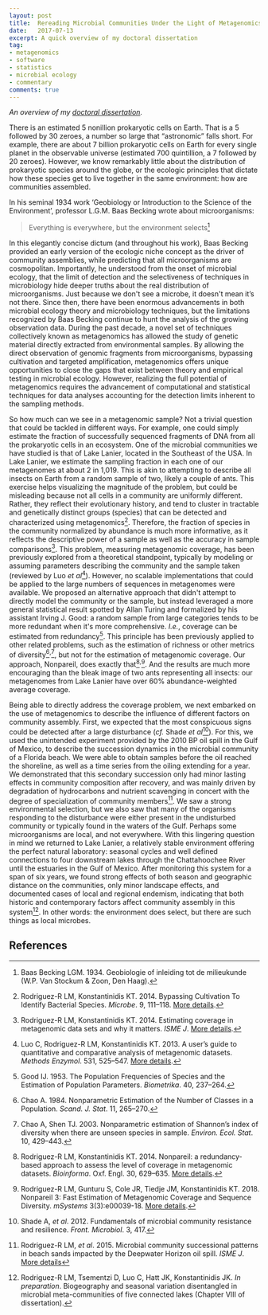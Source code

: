 ```yaml
---
layout: post
title:  Rereading Microbial Communities Under the Light of Metagenomics
date:   2017-07-13
excerpt: A quick overview of my doctoral dissertation
tag:
- metagenomics
- software
- statistics
- microbial ecology
- commentary
comments: true
---
```


*An overview of my
[doctoral dissertation](/publication/tools-ecology-metagenomics).*

There is an estimated 5 nonillion prokaryotic cells on Earth. That is a 5
followed by 30 zeroes, a number so large that “astronomic” falls short. For
example, there are about 7 billion prokaryotic cells on Earth for every single
planet in the observable universe (estimated 700 quintillion, a 7 followed by 20
zeroes). However, we know remarkably little about the distribution of
prokaryotic species around the globe, or the ecologic principles that dictate
how these species get to live together in the same environment: how are
communities assembled.

In his seminal 1934 work ‘Geobiology or Introduction to the Science of the
Environment’, professor L.G.M. Baas Becking wrote about microorganisms:

> Everything is everywhere, but the environment selects[^1]

In this elegantly concise dictum (and throughout his work), Baas Becking
provided an early version of the ecologic niche concept as the driver of
community assemblies, while predicting that all microorganisms are
cosmopolitan. Importantly, he understood
from the onset of microbial ecology, that the limit of detection and the
selectiveness of techniques in microbiology hide deeper truths about the real
distribution of microorganisms. Just because we don't see a microbe, it doesn't
mean it’s not there. Since then, there have been enormous advancements in both
microbial ecology theory and microbiology techniques, but the limitations
recognized by Baas Becking continue to hunt the analysis of the growing
observation data. During the past decade, a novel set of techniques collectively
known as metagenomics has allowed the study of genetic material directly
extracted from environmental samples. By allowing the direct observation of
genomic fragments from microorganisms, bypassing cultivation and targeted
amplification, metagenomics offers unique opportunities to close the gaps that
exist between theory and empirical testing in microbial ecology. However,
realizing the full potential of metagenomics requires the advancement of
computational and statistical techniques for data analyses accounting for the
detection limits inherent to the sampling methods.

So how much can we see in a metagenomic sample? Not a trivial question that
could be tackled in different ways. For example, one could simply estimate the
fraction of successfully sequenced fragments of DNA from all the prokaryotic
cells in an ecosystem. One of the microbial communities we have studied is that
of Lake Lanier, located in the Southeast of the USA. In Lake Lanier, we estimate
the sampling fraction in each one of our metagenomes at about 2 in 1,019. This
is akin to attempting to describe all insects on Earth from a random sample of
two, likely a couple of ants. This exercise helps visualizing the magnitude of
the problem, but could be misleading because not all cells in a community are
uniformly different. Rather, they reflect their evolutionary history, and tend
to cluster in tractable and genetically distinct groups (species) that can be
detected and characterized using metagenomics[^2]. Therefore, the fraction of
species in the community normalized by abundance is much more informative, as it
reflects the descriptive power of a sample as well as the accuracy in sample
comparisons[^3]. This problem, measuring metagenomic coverage, has been
previously explored from a theoretical standpoint, typically by modeling or
assuming parameters describing the community and the sample taken (reviewed by
Luo *et al*[^4]). However, no scalable implementations that could be applied to
the large numbers of sequences in metagenomes were available. We proposed an
alternative approach that didn't attempt to directly model the community or the
sample, but instead leveraged a more general statistical result spotted by
Allan Turing and formalized by his assistant Irving J. Good: a random sample
from large categories tends to be more redundant when it's more comprehensive.
*I.e.*, coverage can be estimated from redundancy[^5]. This principle has been
previously applied to other related problems, such as the estimation of richness
or other metrics of diversity[^6]<sup>,</sup>[^7], but not for the estimation of
metagenomic coverage. Our approach, Nonpareil, does exactly
that[^8]<sup>,</sup>[^9]. And the results are much more encouraging than the
bleak image of two ants representing all insects: our metagenomes from Lake
Lanier have over 60% abundance-weighted average coverage.

Being able to directly address the coverage problem, we next embarked on the use
of metagenomics to describe the influence of different factors on community
assembly. First, we expected that the most conspicuous signs could be detected
after a large disturbance (*cf.* Shade *et al*[^10]). For this, we used the
unintended experiment provided by the 2010 BP oil spill in the Gulf of Mexico,
to describe the succession dynamics in the microbial community of a Florida
beach. We were able to obtain samples before the oil reached the shoreline, as
well as a time series from the oiling extending for a year. We demonstrated
that this secondary succession only had minor lasting effects in community
composition after recovery, and was mainly driven by degradation of
hydrocarbons and nutrient scavenging in concert with the degree of
specialization of community members[^11]. We saw a strong environmental
selection, but we also saw that many of the organisms responding to the
disturbance were either present in the undisturbed community or typically found
in the waters of the Gulf. Perhaps some microorganisms are local, and not
everywhere. With this lingering question in mind we returned to Lake Lanier, a
relatively stable environment offering the perfect natural laboratory: seasonal
cycles and well defined connections to four downstream lakes through the
Chattahoochee River until the estuaries in the Gulf of Mexico. After monitoring
this system for a span of six years, we found strong effects of both season and
geographic distance on the communities, only minor landscape effects, and
documented cases of local and regional endemism, indicating that both historic
and contemporary factors affect community assembly in this system[^12]. In
other words: the environment does select, but there are such things as local
microbes.

## References

[^1]: Baas Becking LGM. 1934. Geobiologie of inleiding tot de milieukunde (W.P. Van Stockum & Zoon, Den Haag).

[^2]: Rodriguez-R LM, Konstantinidis KT. 2014. Bypassing Cultivation To Identify Bacterial Species. *Microbe*. 9, 111–118. [More details](/publication/bypassing-cultivation).

[^3]: Rodriguez-R LM, Konstantinidis KT. 2014. Estimating coverage in metagenomic data sets and why it matters. *ISME J*. [More details](/publication/coverage-matters).

[^4]: Luo C, Rodriguez-R LM, Konstantinidis KT. 2013. A user’s guide to quantitative and comparative analysis of metagenomic datasets. *Methods Enzymol*. 531, 525–547. [More details](/publication/analysis-metagenomes).

[^5]: Good IJ. 1953. The Population Frequencies of Species and the Estimation of Population Parameters. *Biometrika*. 40, 237–264.

[^6]: Chao A. 1984. Nonparametric Estimation of the Number of Classes in a Population. *Scand. J. Stat*. 11, 265–270.

[^7]: Chao A, Shen TJ. 2003. Nonparametric estimation of Shannon’s index of diversity when there are unseen species in sample. *Environ. Ecol. Stat*. 10, 429–443.

[^8]: Rodriguez-R LM, Konstantinidis KT. 2014. Nonpareil: a redundancy-based approach to assess the level of coverage in metagenomic datasets. *Bioinforma*. Oxf. Engl. 30, 629–635. [More details](/publication/nonpareil-coverage).

[^9]:	Rodriguez-R LM, Gunturu S, Cole JR, Tiedje JM, Konstantinidis KT. 2018. Nonpareil 3: Fast Estimation of Metagenomic Coverage and Sequence Diversity. *mSystems* 3(3):e00039-18. [More details](/publication/nonpareil-3).

[^10]: Shade A, *et al*. 2012. Fundamentals of microbial community resistance and resilience. *Front. Microbiol*. 3, 417.

[^11]: Rodriguez-R LM, *et al*. 2015. Microbial community successional patterns in beach sands impacted by the Deepwater Horizon oil spill. *ISME J*. [More details](/publication/oil-spill)

[^12]: Rodriguez-R LM, Tsementzi D, Luo C, Hatt JK, Konstantinidis JK. *In preparation*. Biogeography and seasonal variation disentangled in microbial meta-communities of five connected lakes (Chapter VIII of dissertation).
